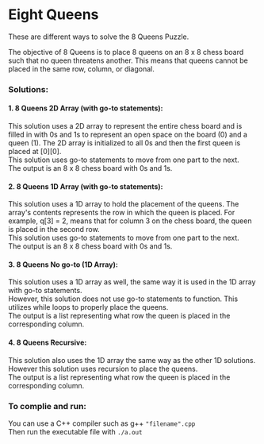 # Eight Queens

These are different ways to solve the 8 Queens Puzzle. 

The objective of 8 Queens is to place 8 queens on an 8 x 8 chess board such that no queen threatens another.
This means that queens cannot be placed in the same row, column, or diagonal. 

### Solutions:

#### 1. 8 Queens 2D Array (with go-to statements):
This solution uses a 2D array to represent the entire chess board and is filled in with 0s and 1s 
to represent an open space on the board (0) and a queen (1). The 2D array is initialized to all 0s and then 
the first queen is placed at [0][0].  
This solution uses go-to statements to move from one part to the next.  
The output is an 8 x 8 chess board with 0s and 1s.

#### 2. 8 Queens 1D Array (with go-to statements):
This solution uses a 1D array to hold the placement of the queens. The array's contents represents the row in which 
the queen is placed. For example, q[3] = 2, means that for column 3 on the chess board, the queen is placed in the second row.  
This solution uses go-to statements to move from one part to the next.  
The output is an 8 x 8 chess board with 0s and 1s.

#### 3. 8 Queens No go-to (1D Array):
This solution uses a 1D array as well, the same way it is used in the 1D array with go-to statements.  
However, this solution does not use go-to statements to function. This utilizes while loops to properly place the queens.  
The output is a list representing what row the queen is placed in the corresponding column. 

#### 4. 8 Queens Recursive:
This solution also uses the 1D array the same way as the other 1D solutions.  
However this solution uses recursion to place the queens.  
The output is a list representing what row the queen is placed in the corresponding column. 

### To complie and run:
You can use a C++ compiler such as g++ `"filename".cpp`  
Then run the executable file with `./a.out`
